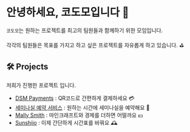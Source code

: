 # 안녕하세요, 코도모입니다 👋
`코도모`는 원하는 프로젝트를 최고의 팀원들과 함께하기 위한 모임입니다.

각각의 팀원들은 목표를 가지고 하고 싶은 프로젝트를 자유롭게 하고 있습니다. ⛳

## 🛠 Projects
저희가 진행한 프로젝트 입니다.
- [DSM Payments](https://github.com/kodomomo/dsm-payments) : QR코드로 간편하게 결제하세요 💳
- [세미나실 예약 서비스](https://github.com/kodomomo/SRS-Server-V1) : 원하는 시간에 세미나실을 예약해요 🎫
- [Mally Smith](https://github.com/kodomomo/MALLYSmith-Core) : 마인크래프트와 경제를 더하면 어떨까요 💵
- [Sunshijo](https://github.com/Kodomomo/Sunshijo-Python) : 이제 간단하게 시간표를 바꿔요 🕰
